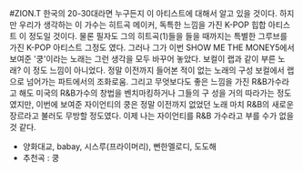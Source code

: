 #ZION.T
한국의 20-30대라면 누구든지 이 아티스트에 대해서 알고 있을 것이다. 하지만 우리가 생각하는 이 가수는 히트곡 메이커, 독특한
느낌을 가진 K-POP 힙합 아티스트 이 정도일 것이다. 물론 필자도 그의 히트곡(1)들을 들을 때까지는 특별한 그루브를 가진 K-POP
아티스트 그정도 였다. 그러나 그가 이번 SHOW ME THE MONEY5에서 보여준 '쿵'이라는 노래는 그런 생각을 모두 바꾸어 놓았다.
보컬이 랩과 같이 부른 노래? 이 정도 느낌이 아니었다. 정말 이전까지 들어본 적이 없는 노래의 구성 보컬에서 랩으로 넘어가는
파트에서의 조화로움. 그리고 무엇보다도 좋은 느낌을 가진 R&B가수라고 해도 미국의 R&B가수의 창법을 벤치마킹하거나 그들의 구
성을 거의 따라가는 정도였지만, 이번에 보여준 자이언티의 쿵은 정말 이전까지 없었던 노래 마치 R&B의 새로운 장르라고 불러도
무방할 정도였다. 이제 나는 자이언티를 R&B 가수라고 부를 수가 없을 것 같다.

* 양화대교, babay, 시스루(프라이머리), 뻔한멜로디, 도도해
* 추천곡 : 쿵
